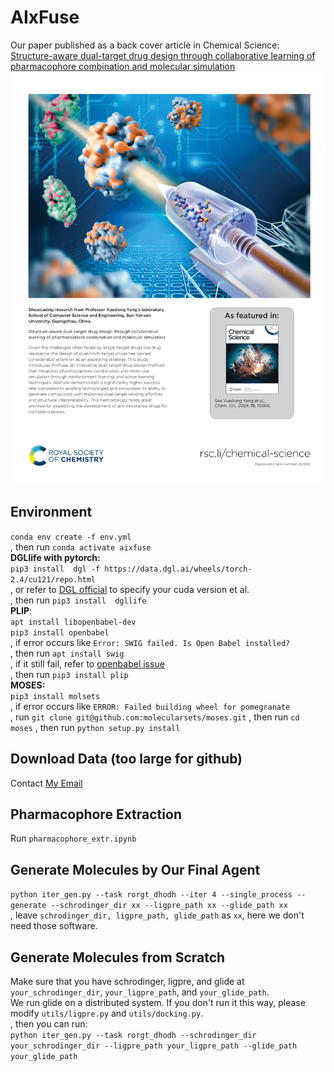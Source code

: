 # AIxFuse
Our paper published as a back cover article in Chemical Science:    
[Structure-aware dual-target drug design through collaborative learning of pharmacophore combination and molecular simulation](https://doi.org/10.1039/D4SC00094C)
![Cover](cover.jpg)
## Environment
`conda env create -f env.yml`   
, then run `conda activate aixfuse`    
**DGLlife with pytorch:**    
`pip3 install  dgl -f https://data.dgl.ai/wheels/torch-2.4/cu121/repo.html`    
, or refer to [DGL official](https://www.dgl.ai/pages/start.html) to specify your cuda version et al.   
, then run `pip3 install  dgllife`   
**PLIP**:   
`apt install libopenbabel-dev`    
`pip3 install openbabel`    
, if error occurs like `Error: SWIG failed. Is Open Babel installed?`    
, then run `apt install swig`    
, if it still fail, refer to [openbabel issue](https://github.com/openbabel/openbabel/issues/2408)   
, then run `pip3 install plip`    
**MOSES:**   
`pip3 install molsets`     
, if error occurs like `ERROR: Failed building wheel for pomegranate`    
, run `git clone git@github.com:molecularsets/moses.git`
, then run `cd moses`
, then run `python setup.py install`
## Download Data (too large for github)
Contact [My Email](chensh88@mail2.sysu.edu.cn)
## Pharmacophore Extraction
Run `pharmacophore_extr.ipynb`
## Generate Molecules by Our Final Agent
`python iter_gen.py --task rorgt_dhodh --iter 4 --single_process --generate --schrodinger_dir xx --ligpre_path xx --glide_path xx`   
, leave `schrodinger_dir, ligpre_path, glide_path` as `xx`, here we don't need those software. 
## Generate Molecules from Scratch
Make sure that you have schrodinger, ligpre, and glide at `your_schrodinger_dir`, `your_ligpre_path`, and `your_glide_path`.   
We run glide on a distributed system. If you don't run it this way, please modify `utils/ligpre.py` and `utils/docking.py`.   
, then you can run:   
`python iter_gen.py --task rorgt_dhodh --schrodinger_dir your_schrodinger_dir --ligpre_path your_ligpre_path --glide_path your_glide_path`   
